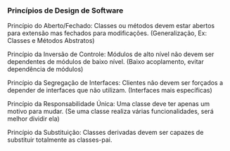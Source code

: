 ### Princípios de Design de Software

Princípio do Aberto/Fechado: Classes ou métodos devem estar abertos para extensão mas fechados para modificações. (Generalização, Ex: Classes e Métodos Abstratos)

Princípio da Inversão de Controle: Módulos de alto nível não devem ser dependentes de módulos de baixo nível. (Baixo acoplamento, evitar dependência de módulos)

Princípio da Segregação de Interfaces: Clientes não devem ser forçados a depender de interfaces que não utilizam. (Interfaces mais específicas) 

Princípio da Responsabilidade Única: Uma classe deve ter apenas um motivo para mudar. (Se uma classe realiza várias funcionalidades, será melhor dividir ela)

Princípio da Substituição: Classes derivadas devem ser capazes de substituir totalmente as classes-pai.
